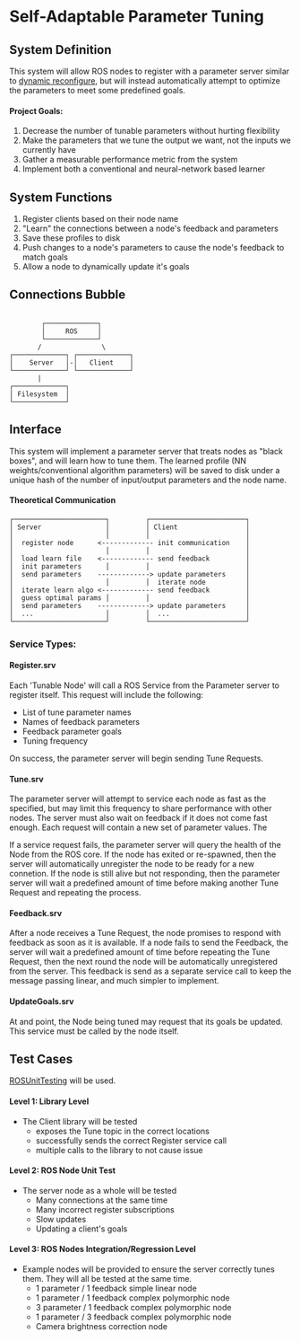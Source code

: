 Self-Adaptable Parameter Tuning
===============================

System Definition
-----------------

This system will allow ROS nodes to register with a parameter server similar to [dynamic reconfigure](http://wiki.ros.org/dynamic_reconfigure), but will instead automatically attempt to optimize the parameters to meet some predefined goals.

#### Project Goals:

1. Decrease the number of tunable parameters without hurting flexibility
2. Make the parameters that we tune the output we want, not the inputs we
   currently have
3. Gather a measurable performance metric from the system
4. Implement both a conventional and neural-network based learner

System Functions
----------------

1. Register clients based on their node name
2. "Learn" the connections between a node's feedback and parameters
4. Save these profiles to disk
5. Push changes to a node's parameters to cause the node's feedback to match
   goals
4. Allow a node to dynamically update it's goals

Connections Bubble
------------------

```text

        ┌─────────────┐
        │     ROS     │
        └─────────────┘
       /               \
┌─────────────┐ ┌─────────────┐
│    Server   │-│   Client    │
└─────────────┘ └─────────────┘
       |
┌─────────────┐
│ Filesystem  │
└─────────────┘
```

Interface
---------

This system will implement a parameter server that treats nodes as "black
boxes", and will learn how to tune them. The learned profile (NN
weights/conventional algorithm parameters) will be saved to disk under a unique
hash of the number of input/output parameters and the node name.

#### Theoretical Communication

```text
┌───────────────────────┐         ┌────────────────────────┐
│ Server                │         │ Client                 │
│                       │         │                        │
│  register node      <------------- init communication    │
│                       │         │                        │
│  load learn file    <------------- send feedback         │
│  init parameters      │         │                        │
│  send parameters    -------------> update parameters     │
│                       │         │  iterate node          │
│  iterate learn algo <------------- send feedback         │
│  guess optimal params │         │                        │
│  send parameters    -------------> update parameters     │
│  ...                  │         │  ...                   │
└───────────────────────┘         └────────────────────────┘
```

### Service Types:

#### Register.srv

Each 'Tunable Node' will call a ROS Service from the Parameter server to
register itself. This request will include the following:
 - List of tune parameter names
 - Names of feedback parameters
 - Feedback parameter goals
 - Tuning frequency

On success, the parameter server will begin sending Tune Requests.

#### Tune.srv

The parameter server will attempt to service each node as fast as the
specified, but may limit this frequency to share performance with other nodes.
The server must also wait on feedback if it does not come fast enough.  Each
request will contain a new set of parameter values. The

If a service request fails, the parameter server will query the health of the
Node from the ROS core. If the node has exited or re-spawned, then the server
will automatically unregister the node to be ready for a new connetion. If the
node is still alive but not responding, then the parameter server will wait a
predefined amount of time before making another Tune Request and repeating the
process.

#### Feedback.srv

After a node receives a Tune Request, the node promises to respond with
feedback as soon as it is available. If a node fails to send the Feedback, the
server will wait a predefined amount of time before repeating the Tune Request,
then the next round the node will be automatically unregistered from the server.
This feedback is send as a separate service call to keep the message passing
linear, and much simpler to implement.

#### UpdateGoals.srv

At and point, the Node being tuned may request that its goals be updated. This
service must be called by the node itself.

Test Cases
----------

[ROSUnitTesting](http://wiki.ros.org/action/show/Quality/Tutorials/UnitTesting?action=show&redirect=UnitTesting)
will be used.

#### Level 1: Library Level

 - The Client library will be tested
   - exposes the Tune topic in the correct locations
   - successfully sends the correct Register service call
   - multiple calls to the library to not cause issue

#### Level 2: ROS Node Unit Test

 - The server node as a whole will be tested
   - Many connections at the same time
   - Many incorrect register subscriptions
   - Slow updates
   - Updating a client's goals

#### Level 3: ROS Nodes Integration/Regression Level

 - Example nodes will be provided to ensure the server correctly tunes them.
   They will all be tested at the same time.
   - 1 parameter / 1 feedback simple linear node
   - 1 parameter / 1 feedback complex polymorphic node
   - 3 parameter / 1 feedback complex polymorphic node
   - 1 parameter / 3 feedback complex polymorphic node
   - Camera brightness correction node
